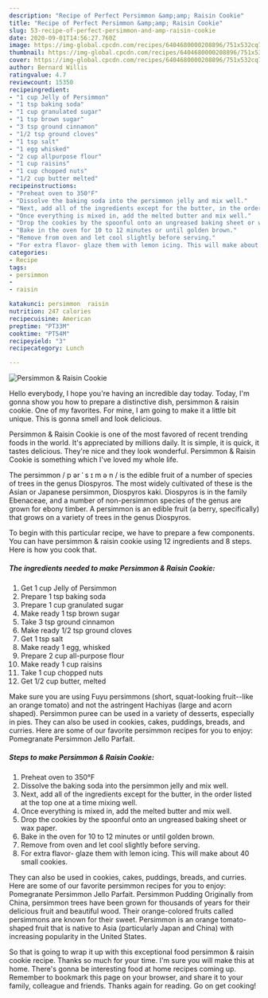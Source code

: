 ```yaml
---
description: "Recipe of Perfect Persimmon &amp;amp; Raisin Cookie"
title: "Recipe of Perfect Persimmon &amp;amp; Raisin Cookie"
slug: 53-recipe-of-perfect-persimmon-and-amp-raisin-cookie
date: 2020-09-01T14:56:27.760Z
image: https://img-global.cpcdn.com/recipes/6404680000208896/751x532cq70/persimmon-raisin-cookie-recipe-main-photo.jpg
thumbnail: https://img-global.cpcdn.com/recipes/6404680000208896/751x532cq70/persimmon-raisin-cookie-recipe-main-photo.jpg
cover: https://img-global.cpcdn.com/recipes/6404680000208896/751x532cq70/persimmon-raisin-cookie-recipe-main-photo.jpg
author: Bernard Willis
ratingvalue: 4.7
reviewcount: 15350
recipeingredient:
- "1 cup Jelly of Persimmon"
- "1 tsp baking soda"
- "1 cup granulated sugar"
- "1 tsp brown sugar"
- "3 tsp ground cinnamon"
- "1/2 tsp ground cloves"
- "1 tsp salt"
- "1 egg whisked"
- "2 cup allpurpose flour"
- "1 cup raisins"
- "1 cup chopped nuts"
- "1/2 cup butter melted"
recipeinstructions:
- "Preheat oven to 350°F"
- "Dissolve the baking soda into the persimmon jelly and mix well."
- "Next, add all of the ingredients except for the butter, in the order listed at the top one at a time mixing well."
- "Once everything is mixed in, add the melted butter and mix well."
- "Drop the cookies by the spoonful onto an ungreased baking sheet or wax paper."
- "Bake in the oven for 10 to 12 minutes or until golden brown."
- "Remove from oven and let cool slightly before serving."
- "For extra flavor- glaze them with lemon icing. This will make about 40 small cookies."
categories:
- Recipe
tags:
- persimmon
- 
- raisin

katakunci: persimmon  raisin 
nutrition: 247 calories
recipecuisine: American
preptime: "PT33M"
cooktime: "PT54M"
recipeyield: "3"
recipecategory: Lunch

---
```



![Persimmon &amp; Raisin Cookie](https://img-global.cpcdn.com/recipes/6404680000208896/751x532cq70/persimmon-raisin-cookie-recipe-main-photo.jpg)

Hello everybody, I hope you're having an incredible day today. Today, I'm gonna show you how to prepare a distinctive dish, persimmon &amp; raisin cookie. One of my favorites. For mine, I am going to make it a little bit unique. This is gonna smell and look delicious.

Persimmon &amp; Raisin Cookie is one of the most favored of recent trending foods in the world. It's appreciated by millions daily. It is simple, it is quick, it tastes delicious. They're nice and they look wonderful. Persimmon &amp; Raisin Cookie is something which I've loved my whole life.

The persimmon / p ər ˈ s ɪ m ə n / is the edible fruit of a number of species of trees in the genus Diospyros. The most widely cultivated of these is the Asian or Japanese persimmon, Diospyros kaki. Diospyros is in the family Ebenaceae, and a number of non-persimmon species of the genus are grown for ebony timber. A persimmon is an edible fruit (a berry, specifically) that grows on a variety of trees in the genus Diospyros.


To begin with this particular recipe, we have to prepare a few components. You can have persimmon &amp; raisin cookie using 12 ingredients and 8 steps. Here is how you cook that.

<!--inarticleads1-->

##### The ingredients needed to make Persimmon &amp; Raisin Cookie:

1. Get 1 cup Jelly of Persimmon
1. Prepare 1 tsp baking soda
1. Prepare 1 cup granulated sugar
1. Make ready 1 tsp brown sugar
1. Take 3 tsp ground cinnamon
1. Make ready 1/2 tsp ground cloves
1. Get 1 tsp salt
1. Make ready 1 egg, whisked
1. Prepare 2 cup all-purpose flour
1. Make ready 1 cup raisins
1. Take 1 cup chopped nuts
1. Get 1/2 cup butter, melted


Make sure you are using Fuyu persimmons (short, squat-looking fruit--like an orange tomato) and not the astringent Hachiyas (large and acorn shaped). Persimmon puree can be used in a variety of desserts, especially in pies. They can also be used in cookies, cakes, puddings, breads, and curries. Here are some of our favorite persimmon recipes for you to enjoy: Pomegranate Persimmon Jello Parfait. 

<!--inarticleads2-->

##### Steps to make Persimmon &amp; Raisin Cookie:

1. Preheat oven to 350°F
1. Dissolve the baking soda into the persimmon jelly and mix well.
1. Next, add all of the ingredients except for the butter, in the order listed at the top one at a time mixing well.
1. Once everything is mixed in, add the melted butter and mix well.
1. Drop the cookies by the spoonful onto an ungreased baking sheet or wax paper.
1. Bake in the oven for 10 to 12 minutes or until golden brown.
1. Remove from oven and let cool slightly before serving.
1. For extra flavor- glaze them with lemon icing. This will make about 40 small cookies.


They can also be used in cookies, cakes, puddings, breads, and curries. Here are some of our favorite persimmon recipes for you to enjoy: Pomegranate Persimmon Jello Parfait. Persimmon Pudding Originally from China, persimmon trees have been grown for thousands of years for their delicious fruit and beautiful wood. Their orange-colored fruits called persimmons are known for their sweet. Persimmon is an orange tomato-shaped fruit that is native to Asia (particularly Japan and China) with increasing popularity in the United States. 

So that is going to wrap it up with this exceptional food persimmon &amp; raisin cookie recipe. Thanks so much for your time. I'm sure you will make this at home. There's gonna be interesting food at home recipes coming up. Remember to bookmark this page on your browser, and share it to your family, colleague and friends. Thanks again for reading. Go on get cooking!
